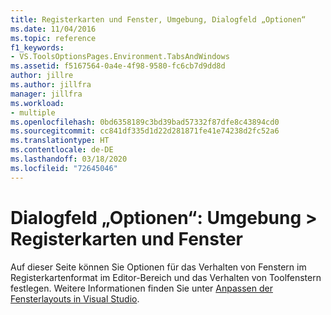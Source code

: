```yaml
---
title: Registerkarten und Fenster, Umgebung, Dialogfeld „Optionen“
ms.date: 11/04/2016
ms.topic: reference
f1_keywords:
- VS.ToolsOptionsPages.Environment.TabsAndWindows
ms.assetid: f5167564-0a4e-4f98-9580-fc6cb7d9dd8d
author: jillre
ms.author: jillfra
manager: jillfra
ms.workload:
- multiple
ms.openlocfilehash: 0bd6358189c3bd39bad57332f87dfe8c43894cd0
ms.sourcegitcommit: cc841df335d1d22d281871fe41e74238d2fc52a6
ms.translationtype: HT
ms.contentlocale: de-DE
ms.lasthandoff: 03/18/2020
ms.locfileid: "72645046"
---
```

# <a name="options-dialog-box-environment--tabs-and-windows"></a>Dialogfeld „Optionen“: Umgebung \> Registerkarten und Fenster

Auf dieser Seite können Sie Optionen für das Verhalten von Fenstern im Registerkartenformat im Editor-Bereich und das Verhalten von Toolfenstern festlegen. Weitere Informationen finden Sie unter [Anpassen der Fensterlayouts in Visual Studio](../../ide/customizing-window-layouts-in-visual-studio.md).